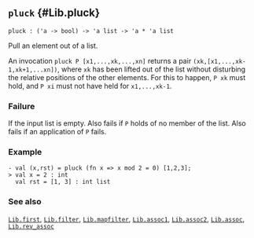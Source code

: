 ## `pluck` {#Lib.pluck}


```
pluck : ('a -> bool) -> 'a list -> 'a * 'a list
```



Pull an element out of a list.


An invocation `pluck P [x1,...,xk,...,xn]` returns a pair
`(xk,[x1,...,xk-1,xk+1,...xn])`, where `xk` has been lifted out of the
list without disturbing the relative positions of the other elements. For
this to happen, `P xk` must hold, and `P xi` must not have held for
`x1,...,xk-1`.

### Failure

If the input list is empty. Also fails if `P` holds of no member of the
list. Also fails if an application of `P` fails.

### Example

    
    - val (x,rst) = pluck (fn x => x mod 2 = 0) [1,2,3];
    > val x = 2 : int
      val rst = [1, 3] : int list
    



### See also

[`Lib.first`](#Lib.first), [`Lib.filter`](#Lib.filter), [`Lib.mapfilter`](#Lib.mapfilter), [`Lib.assoc1`](#Lib.assoc1), [`Lib.assoc2`](#Lib.assoc2), [`Lib.assoc`](#Lib.assoc), [`Lib.rev_assoc`](#Lib.rev_assoc)


